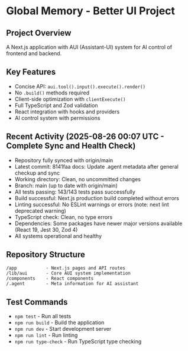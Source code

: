 # Global Memory - Better UI Project

## Project Overview
A Next.js application with AUI (Assistant-UI) system for AI control of frontend and backend.

## Key Features
- Concise API: `aui.tool().input().execute().render()`
- No `.build()` methods required
- Client-side optimization with `clientExecute()`
- Full TypeScript and Zod validation
- React integration with hooks and providers
- AI control system with permissions

## Recent Activity (2025-08-26 00:07 UTC - Complete Sync and Health Check)
- Repository fully synced with origin/main
- Latest commit: 8141faa docs: Update .agent metadata after general checkup and sync
- Working directory: Clean, no uncommitted changes
- Branch: main (up to date with origin/main)
- All tests passing: 143/143 tests pass successfully
- Build successful: Next.js production build completed without errors
- Linting successful: No ESLint warnings or errors (note: next lint deprecated warning)
- TypeScript check: Clean, no type errors
- Dependencies: Some packages have newer major versions available (React 19, Jest 30, Zod 4)
- All systems operational and healthy

## Repository Structure
```
/app           - Next.js pages and API routes
/lib/aui       - Core AUI system implementation
/components    - React components
/.agent        - Meta information for AI assistant
```

## Test Commands
- `npm test` - Run all tests
- `npm run build` - Build the application
- `npm run dev` - Start development server
- `npm run lint` - Run linting
- `npm run type-check` - Run TypeScript type checking